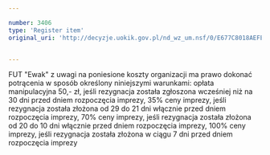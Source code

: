 ```yaml
---

number: 3406
type: 'Register item'
original_uri: 'http://decyzje.uokik.gov.pl/nd_wz_um.nsf/0/E677C8018AEFE72FC1257A4B00431C72?OpenDocument'


---
```


FUT "Ewak" z uwagi na poniesione koszty organizacji ma prawo dokonać potrącenia w sposób określony niniejszymi warunkami: opłata manipulacyjna 50,- zł, jeśli rezygnacja została zgłoszona wcześniej niż na 30 dni przed dniem rozpoczęcia imprezy, 35% ceny imprezy, jeśli rezygnacja została złożona od 29 do 21 dni włącznie przed dniem rozpoczęcia imprezy, 70% ceny imprezy, jeśli rezygnacja została złożona od 20 do 10 dni włącznie przed dniem rozpoczęcia imprezy, 100% ceny imprezy, jeśli rezygnacja została złożona w ciągu 7 dni przed dniem rozpoczęcia imprezy
